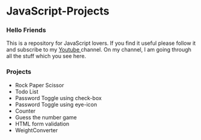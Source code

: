 # JavaScript-Projects
<h3>Hello Friends</h3> 
<p>This is a repository for JavaScript lovers. If you find it useful please follow it and subscribe to my <a href="https://www.youtube.com/channel/UCgWF-ljs8fXb8_BrGB2mGWw"> Youtube </a> channel. On my channel, I am going through all the stuff which you see here.</p>

<h3>Projects</h3> 
<ul>
  <li> Rock Paper Scissor </li>
  <li> Todo List </li>
  <li> Password Toggle using check-box </li>
  <li> Password Toggle using eye-icon </li>
  <li> Counter </li>
  <li> Guess the number game </li>
  <li> HTML form validation </li>
  <li> WeightConverter </li>
</ul>
